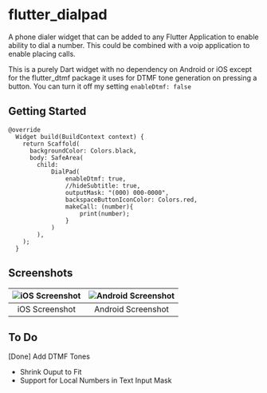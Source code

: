 # flutter_dialpad

A phone dialer widget that can be added to any Flutter Application to enable ability to dial a number. This could be combined with a voip application to enable placing calls.

This is a purely Dart widget with no dependency on Android or iOS except for the flutter_dtmf package it uses for DTMF tone generation on pressing a button. You can turn it off my setting ```enableDtmf: false```

## Getting Started

```
@override
  Widget build(BuildContext context) {
    return Scaffold(
      backgroundColor: Colors.black,
      body: SafeArea(
        child:
            DialPad(
                enableDtmf: true,
                //hideSubtitle: true,
                outputMask: "(000) 000-0000",
                backspaceButtonIconColor: Colors.red,
                makeCall: (number){
                    print(number);
                }
            )
        ),
    );
  }

```
## Screenshots

![iOS Screenshot](screenshots/screenshot1.png?raw=true "iOS Screenshot") | ![Android Screenshot](screenshots/screenshot2.png?raw=true "Android Screenshot")
|:---:|:---:|
| iOS Screenshot | Android Screenshot |

## To Do
[Done] Add DTMF Tones
* Shrink Ouput to Fit
* Support for Local Numbers in Text Input Mask
